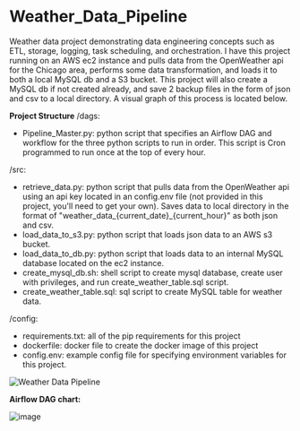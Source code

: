 # Weather_Data_Pipeline

Weather data project demonstrating data engineering concepts such as ETL, storage, logging, task scheduling, and orchestration. I have this project running on an AWS ec2 instance and pulls data from the OpenWeather api for the Chicago area, performs some data transformation, and loads it to both a local MySQL db and a S3 bucket. This project will also create a MySQL db if not created already, and save 2 backup files in the form of json and csv to a local directory. A visual graph of this process is located below.

**Project Structure**
/dags:
- Pipeline_Master.py: python script that specifies an Airflow DAG and workflow for the three python scripts to run in order. This script is Cron programmed to run once at the top of every hour.

/src:
- retrieve_data.py: python script that pulls data from the OpenWeather api using an api key located in an config.env file (not provided in this project, you'll need to get your own). Saves data to local directory in the format of "weather_data_{current_date}_{current_hour}" as both json and csv. 
- load_data_to_s3.py: python script that loads json data to an AWS s3 bucket.
- load_data_to_db.py: python script that loads data to an internal MySQL database located on the ec2 instance.
- create_mysql_db.sh: shell script to create mysql database, create user with privileges, and run create_weather_table.sql script.
- create_weather_table.sql: sql script to create MySQL table for weather data.

/config:
- requirements.txt: all of the pip requirements for this project
- dockerfile: docker file to create the docker image of this project
- config.env: example config file for specifying environment variables for this project.

![Weather Data Pipeline](https://github.com/Dylanbbenson/Weather_Data_Pipeline/assets/70871558/8000fafe-895c-4910-98eb-811692b8cc9d)

**Airflow DAG chart:**

![image](https://github.com/Dylanbbenson/Weather_Data_Pipeline/assets/70871558/104081af-ae79-436d-b191-69b3ec62a8a6)
